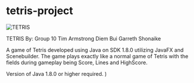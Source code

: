 # tetris-project

![TETRIS](https://user-images.githubusercontent.com/58574818/165378334-23416f52-8f46-42d2-99fd-a48911086879.png)


TETRIS
By: Group 10
Tim Armstrong
Diem Bui
Garreth Shonaike

A game of Tetris developed using Java on SDK 1.8.0 utilizing JavaFX and Scenebuilder.
The game plays exactly like a normal game of Tetris with the fields during gameplay being Score, Lines and HighScore.

Version of Java 1.8.0 or higher required.
)
